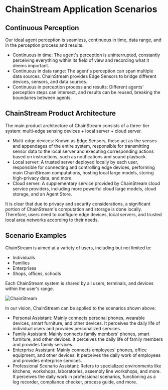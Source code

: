 # ChainStream Application Scenarios

## Continuous Perception

Our ideal agent perception is seamless, continuous in time, data range, and in the perception process and results.

- Continuous in time: The agent's perception is uninterrupted, constantly perceiving everything within its field of view and recording what it deems important.
- Continuous in data range: The agent's perception can span multiple data sources. ChainStream provides Edge Sensors to bridge different devices, sensors, and data sources.
- Continuous in perception process and results: Different agents' perception steps can intersect, and results can be reused, breaking the boundaries between agents.

## ChainStream Product Architecture

The main product architecture of ChainStream consists of a three-tier system: multi-edge sensing devices + local server + cloud server.

- Multi-edge devices: Known as Edge Sensors, these act as the senses and appendages of the entire system, responsible for transmitting sensor data to the local server and executing corresponding actions based on instructions, such as notifications and sound playback.
- Local server: A trusted server deployed locally by each user, responsible for connecting and controlling edge devices, performing main ChainStream computations, hosting local large models, storing high-privacy data, and more.
- Cloud server: A supplementary service provided by ChainStream cloud service providers, including more powerful cloud large models, cloud storage, and an Agent Store.

It is clear that due to privacy and security considerations, a significant portion of ChainStream's computation and storage is done locally. Therefore, users need to configure edge devices, local servers, and trusted local area networks according to their needs.

## Scenario Examples

ChainStream is aimed at a variety of users, including but not limited to:

- Individuals
- Families
- Enterprises
- Shops, offices, schools

Each ChainStream system is shared by all users, terminals, and devices within the user's range.

<img src="../../img/ChainstreamExample.png" alt="ChainStream"/>

In our vision, ChainStream can be applied to the scenarios shown above:

- Personal Assistant: Mainly connects personal phones, wearable devices, smart furniture, and other devices. It perceives the daily life of individual users and provides personalized services.
- Family Assistant: Mainly connects family members' phones, smart furniture, and other devices. It perceives the daily life of family members and provides family services.
- Enterprise Assistant: Mainly connects employees' phones, office equipment, and other devices. It perceives the daily work of employees and provides enterprise services.
- Professional Scenario Assistant: Refers to specialized environments like kitchens, workshops, laboratories, assembly line workshops, and more. It perceives the daily work in professional scenarios, functioning as a log recorder, compliance checker, process guide, and more.